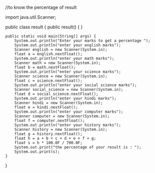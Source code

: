 //to know the percentage of result

import java.util.Scanner;

public class result {
    public result() {
    }

    public static void main(String[] args) {
        System.out.println("Enter your marks to get a percentage ");
        System.out.println("enter your english marks");
        Scanner english = new Scanner(System.in);
        float a = english.nextFloat();
        System.out.println("enter your math marks");
        Scanner math = new Scanner(System.in);
        float b = math.nextFloat();
        System.out.println("enter your science marks");
        Scanner science = new Scanner(System.in);
        float c = science.nextFloat();
        System.out.println("enter your social science marks");
        Scanner social_science = new Scanner(System.in);
        float d = social_science.nextFloat();
        System.out.println("enter your hindi marks");
        Scanner hindi = new Scanner(System.in);
        float e = hindi.nextFloat();
        System.out.println("enter your computer marks");
        Scanner computer = new Scanner(System.in);
        float f = computer.nextFloat();
        System.out.println("enter your history marks");
        Scanner history = new Scanner(System.in);
        float g = history.nextFloat();
        float h = a + b + c + d + e + f + g;
        float s = h * 100.0F / 700.0F;
        System.out.print("the percentage of your result is : ");
        System.out.print(s);
    }
}
